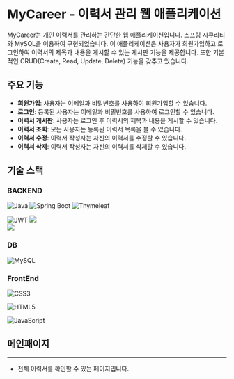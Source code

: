 # MyCareer - 이력서 관리 웹 애플리케이션

MyCareer는 개인 이력서를 관리하는 간단한 웹 애플리케이션입니다. 스프링 시큐리티와 MySQL을 이용하여 구현되었습니다. 이 애플리케이션은 사용자가 회원가입하고 로그인하여 이력서의 제목과 내용을 게시할 수 있는 게시판 기능을 제공합니다. 또한 기본적인 CRUD(Create, Read, Update, Delete) 기능을 갖추고 있습니다.

## 주요 기능

- **회원가입**: 사용자는 이메일과 비밀번호를 사용하여 회원가입할 수 있습니다.
- **로그인**: 등록된 사용자는 이메일과 비밀번호를 사용하여 로그인할 수 있습니다.
- **이력서 게시판**: 사용자는 로그인 후 이력서의 제목과 내용을 게시할 수 있습니다.
- **이력서 조회**: 모든 사용자는 등록된 이력서 목록을 볼 수 있습니다.
- **이력서 수정**: 이력서 작성자는 자신의 이력서를 수정할 수 있습니다.
- **이력서 삭제**: 이력서 작성자는 자신의 이력서를 삭제할 수 있습니다.

## 기술 스택

### BACKEND
![Java](https://img.shields.io/badge/Java-ED8B00?style=for-the-badge&logo=openjdk&logoColor=white)
![Spring Boot](https://img.shields.io/badge/Spring-6DB33F?style=for-the-badge&logo=spring&logoColor=white)
![Thymeleaf](https://img.shields.io/badge/Thymeleaf-%23005C0F.svg?style=for-the-badge&logo=Thymeleaf&logoColor=white)
<!-- - Jwt -->
![JWT](https://img.shields.io/badge/JWT-black?style=for-the-badge&logo=JSON%20web%20tokens)
<img src="https://img.shields.io/badge/springboot-6DB33F?style=flat&logo=springboot&logoColor=white">  
<img src="https://img.shields.io/badge/Spring Security-6DB33F?style=flat&logo=Spring Security&logoColor=white"> 

### DB

<!-- - MySQL -->
![MySQL](https://img.shields.io/badge/mysql-4479A1.svg?style=for-the-badge&logo=mysql&logoColor=white)


### FrontEnd

<!-- - CSS -->
![CSS3](https://img.shields.io/badge/css3-%231572B6.svg?style=for-the-badge&logo=css3&logoColor=white)

<!-- - HTML -->
![HTML5](https://img.shields.io/badge/html5-%23E34F26.svg?style=for-the-badge&logo=html5&logoColor=white)

<!-- - Javascript -->
![JavaScript](https://img.shields.io/badge/javascript-%23323330.svg?style=for-the-badge&logo=javascript&logoColor=%23F7DF1E)


## 메인패이지 
---
* 전체 이력서를 확인할 수 있는 페이지입니다.
